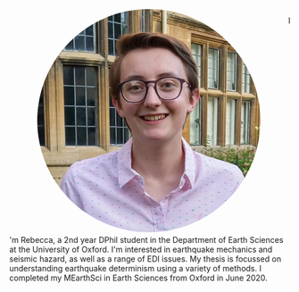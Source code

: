 <a href="url"><img src="Images/headshot colquhoun.jpeg" height="400 px" width="400 px" style="border-radius:50%" align='Left' HSPACE = "50" VSPACE ="5"></a>

\
I'm Rebecca, a 2nd year DPhil student in the Department of Earth Sciences at the University of Oxford. I'm interested in earthquake mechanics and seismic hazard, as well as a range of EDI issues. My thesis is focussed on understanding earthquake determinism using a variety of methods.
I completed my MEarthSci in Earth Sciences from Oxford in June 2020. 
